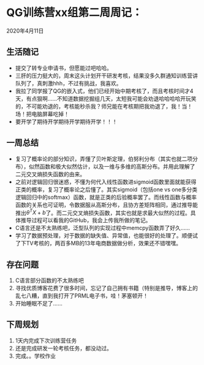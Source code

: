 # QG训练营xx组第二周周记：
2020年4月11日

## 生活随记
- 提交了转专业申请书，但愿能过吧哈哈。
- 三肝的压力挺大的，周末这头计划开干研发考核，结果没多久群通知训练营讲队列了，真刺激hhh，不过有挑战，我喜欢。
- 我拉了同学报了QG的嵌入式，他们已经开始中期考核了，而且考核时间才4天，有点狠啊……不知道数据挖掘组几天，太短我可能会劝退哈哈哈哈开玩笑的，不可能劝退的，考核能秒杀我？师兄能在考核期把我劝退了，我！当！场！把电脑屏幕吃掉！
- 要开学了期待开学期待开学期待开学！！！

## 一周总结
- 复习了概率论的部分知识，弄懂了贝叶斯定理，伯努利分布（其实也就二项分布），似然函数和极大似然估计，以及一维与多维的高斯分布。并用此理解了二元交叉熵损失函数的由来。
- 之前对逻辑回归很迷惑，不懂为何代入线性函数进sigmoid函数里面就能获得正类的概率，复习了概率论之后懂了。其实sigmoid（包括one vs one多分类逻辑回归中的softmax）函数，就是正类的后验概率罢了。而线性函数与概率函数的关系也可证明，令数据服从高斯分布，且协方差矩阵相同，通过推导能推出$\theta^TX+b$了。而二元交叉熵损失函数，其实也就是求最大似然的过程。具体推导过程可以看我的GitHub，我会上传我所做的笔记。
- C语言还是不太熟练吧，泛型队列的实现过程中memcpy函数弄了好久……
- 学习了数据预处理，对于数据的缺失值、异常值，也能很好的处理了。顺便试了下TV考核的，两百多MB的13年电商数据做分析，效果还不错嘿嘿。

## 存在问题
1. C语言部分函数的不太熟练吧
2. 寻找优质博客花费了很多时间，忘记了自己拥有书籍（特别是推导，博客上的乱七八糟，直到我打开了PRML电子书，哇！茅塞顿开！
3. 开始睡眠不足了……
## 下周规划
1. 1天内完成下次训练营任务
2. 还是完成研发一轮考核任务，都没动过。
3. 完成。。学校作业
